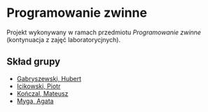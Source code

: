 # Programowanie zwinne

Projekt wykonywany w ramach przedmiotu _Programowanie zwinne_ (kontynuacja z zajęć laboratorycjnych).

## Skład grupy

- [Gabryszewski, Hubert](mailto:hubgab000@pbs.edu.pl)
- [Icikowski, Piotr](mailto:pioici000@pbs.edu.pl)
- [Kończal, Mateusz](mailto:matkon004@pbs.edu.pl)
- [Myga, Agata](mailto:agamyg000@pbs.edu.pl)

